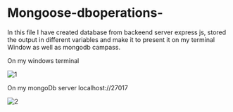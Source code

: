 # Mongoose-dboperations-

In this file I have created database from backeend server express js, stored the output in different variables and make it to present it on my terminal Window as well as mongodb campass.


On my windows terminal

![1](https://github.com/AbhishShar21ma/Mongoose-dboperations-/assets/119476697/c906422e-3af5-4afe-a431-4e8a520ffd18)



On my mongoDb server localhost://27017

![2](https://github.com/AbhishShar21ma/Mongoose-dboperations-/assets/119476697/812a0570-08a2-4ccb-aa7c-803b2178958d)


